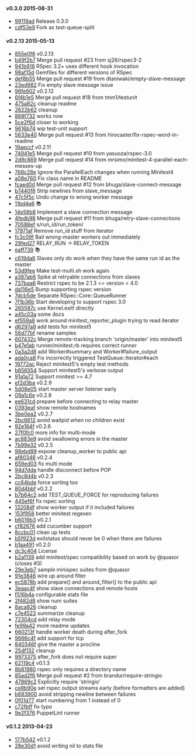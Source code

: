 #### v0.3.0 2015-08-31

- [99119ad](https://github.com/sbonebrake/test-queue/commit/99119ad91d738d6ad4e421294c40739c3fd65bcd) Release 0.3.0
- [cdf53e9](https://github.com/sbonebrake/test-queue/commit/cdf53e9fb56e2b7df5c33662c85ef790f0a87804) Fork as test-queue-split


#### v0.2.13 2015-05-13

- [855e0f6](https://github.com/sbonebrake/test-queue/commit/855e0f670f43e597ce87c5694fc34abe0792b3d2) v0.2.13
- [b49f2b7](https://github.com/sbonebrake/test-queue/commit/b49f2b77e91935e106f99fd10fd6f8a0c4ca20bb) Merge pull request #23 from sj26/rspec3-2
- [941b918](https://github.com/sbonebrake/test-queue/commit/941b9185d256d77f3ad70e2ccb6a8409c9c61c31) RSpec 3.2+ uses different hook invocation
- [98af15d](https://github.com/sbonebrake/test-queue/commit/98af15d0f9b7a5869d2d7696ab31e2b72309eb54) Gemfiles for different versions of RSpec
- [def8b55](https://github.com/sbonebrake/test-queue/commit/def8b55daab1eaba3b4488f05d448f6c04a60bfc) Merge pull request #19 from dtaniwaki/empty-slave-message
- [23ed982](https://github.com/sbonebrake/test-queue/commit/23ed9823fe57df1bca448baf4d1ead0b963e90f0) Fix empty slave message issue
- [96fe902](https://github.com/sbonebrake/test-queue/commit/96fe902c4df69f06974be2ead6ed6b68e30d8d23) v0.2.12
- [6f4b1e5](https://github.com/sbonebrake/test-queue/commit/6f4b1e5305ce0a440c359eac7c8f44084df12279) Merge pull request #18 from tmm1/testunit
- [475a82c](https://github.com/sbonebrake/test-queue/commit/475a82c0d8c1d10278bf24247d281ef282d80962) cleanup readme
- [2622b62](https://github.com/sbonebrake/test-queue/commit/2622b62a6f91541b0629902e8f9246c60919fac6) cleanup
- [868f732](https://github.com/sbonebrake/test-queue/commit/868f732d247c6062bf958247ffb0d01b2f617163) works now
- [5ce2f6d](https://github.com/sbonebrake/test-queue/commit/5ce2f6d29286c932e4bfe32ad2cfc6f0df481f60) closer to working
- [9616b74](https://github.com/sbonebrake/test-queue/commit/9616b74f62c1e8b46dca1df30cfb7277b36154ad) wip test-unit support
- [5633e40](https://github.com/sbonebrake/test-queue/commit/5633e40c6b4bb0472d48d9fcc6eaf81b1a67470d) Merge pull request #13 from hirocaster/fix-rspec-word-in-readme
- [19aeccf](https://github.com/sbonebrake/test-queue/commit/19aeccf2dba54d3f98d4921bc65f888e97b9243d) v0.2.11
- [74941e5](https://github.com/sbonebrake/test-queue/commit/74941e5ffce42f6c0f8969fcc3175da43e51cca0) Merge pull request #10 from yasuoza/rspec-3.0
- [2d9c869](https://github.com/sbonebrake/test-queue/commit/2d9c86907e4c64fffb5a31bf7049f6f254e5c8f1) Merge pull request #14 from mrsimo/minitest-4-parallel-each-messes-up
- [768c28e](https://github.com/sbonebrake/test-queue/commit/768c28ea8be3f8e18f8f1c6b040906445b3d5bd0) Ignore the ParallelEach changes when running Minitest4
- [a08e760](https://github.com/sbonebrake/test-queue/commit/a08e76077bf6f0d61952cf5803ec80cbb9ca9ec0) Fix class name in README
- [fcaed0d](https://github.com/sbonebrake/test-queue/commit/fcaed0d7021811202b3a584348551aef86fe3064) Merge pull request #12 from bhuga/slave-connect-message
- [b7440f8](https://github.com/sbonebrake/test-queue/commit/b7440f8f49db1de1b40ed76b6cfc51e1ed317d73) Strip newlines from slave_message
- [47c5f5c](https://github.com/sbonebrake/test-queue/commit/47c5f5cd2f71b98280f9885aabf744ac0cfb0a2f) Undo change to wrong worker message
- [11bd4a6](https://github.com/sbonebrake/test-queue/commit/11bd4a67868743f98738f3d5586c874b4cbf6003) :books:
- [14e58b8](https://github.com/sbonebrake/test-queue/commit/14e58b8ab40e7dca2fc02cdb5fb37a3b8de3752d) Implement a slave connection message
- [4fedb98](https://github.com/sbonebrake/test-queue/commit/4fedb9809106fd46ba71e1a2bcd7793a93df293b) Merge pull request #11 from bhuga/retry-slave-connections
- [70588ef](https://github.com/sbonebrake/test-queue/commit/70588efbd85207d19b1eda21d96bff4cfa0bdd76) s/run_id/run_token/
- [17971af](https://github.com/sbonebrake/test-queue/commit/17971afa8b632e596062dba01d35b2e00d5afddf) Remove run_id stuff from iterator
- [fc3c09f](https://github.com/sbonebrake/test-queue/commit/fc3c09f8a7b496e2e71cd2740feac595852360ed) Bail wrong-master workers out immediately
- [29fed27](https://github.com/sbonebrake/test-queue/commit/29fed272d2b2fba264db09b0d3d4543f4448ba15) RELAY_RUN -> RELAY_TOKEN
- [eaff739](https://github.com/sbonebrake/test-queue/commit/eaff739bde204436322e862cfba6586ce8e703f7) :books:
- [c619da6](https://github.com/sbonebrake/test-queue/commit/c619da61d895d992ff513eeab519ed16c3fdb0de) Slaves only do work when they have the same run id as the master
- [53d9fee](https://github.com/sbonebrake/test-queue/commit/53d9feef60f3f5764dda16516797911849e3b8f4) Make test-multi.sh work again
- [a387ab6](https://github.com/sbonebrake/test-queue/commit/a387ab6ddf02b55fde9bc0c80e05ade1cd5a9bd9) Spike at retryable connections from slaves
- [737baa6](https://github.com/sbonebrake/test-queue/commit/737baa6c5e091cb37c215367b4b09cb9614c4351) Restrict rspec to be 2.1.3 <= version < 4.0
- [da116e5](https://github.com/sbonebrake/test-queue/commit/da116e5d6b05aa03b7cceb7ec8ab7320e27a907f) Bump supporting rspec version
- [7dcb5de](https://github.com/sbonebrake/test-queue/commit/7dcb5de58010c1022889f5a9c7e2b1d5c4d56a0c) Separate RSpec::Core::QueueRunner
- [7f1b36b](https://github.com/sbonebrake/test-queue/commit/7f1b36bbd939892a83adcc6b6e817ac1c8537572) Start developing to support rspec 3.0
- [265587c](https://github.com/sbonebrake/test-queue/commit/265587cd1e3a82226e358c94f5a96b4eefb48da3) use Kernel.exit! directly
- [a45c03a](https://github.com/sbonebrake/test-queue/commit/a45c03a13f465c38bb79f512c522d5f93a30c836) some docs
- [ef559a8](https://github.com/sbonebrake/test-queue/commit/ef559a8df93defe7c2c8fc10e58b0f8a0b3cb5ae) work around minitest_reporter_plugin trying to read iterator
- [d6297a9](https://github.com/sbonebrake/test-queue/commit/d6297a951b9a51a8f2603be1f1fefaca6b6445c5) add tests for minitest5
- [56d77bf](https://github.com/sbonebrake/test-queue/commit/56d77bf91b25481d0ff42c5a8a242080c37672d2) rename samples
- [607432c](https://github.com/sbonebrake/test-queue/commit/607432c3ff71aefeac7b9cf3ef8226e9181a9a59) Merge remote-tracking branch 'origin/master' into minitest5
- [b47e1ab](https://github.com/sbonebrake/test-queue/commit/b47e1ab1e36553dfb4266c0bcaee8b48a08fee7d) runner/minitest.rb requires correct runner
- [0a3a2d8](https://github.com/sbonebrake/test-queue/commit/0a3a2d8deacde564cb5e3d43bc70efff500f5d8d) add Worker#summary and Worker#failure_output
- [ada0ca8](https://github.com/sbonebrake/test-queue/commit/ada0ca8b38fe40beed96f24f48b84cde70db6925) Fix incorrectly triggered TestQueue::Iterator#each
- [19772ac](https://github.com/sbonebrake/test-queue/commit/19772ac7a82887511079ef2feef0025721d88c84) Reject minitest5's empty test methods
- [b656554](https://github.com/sbonebrake/test-queue/commit/b65655410d27bdc9e16c0753e3f193123355285f) Support minitest5's verbose output
- [91a1a72](https://github.com/sbonebrake/test-queue/commit/91a1a728a9d9aec80680ef3f3d92788d6b3c38c9) Support minitest >= 4.7
- [ef2d3ba](https://github.com/sbonebrake/test-queue/commit/ef2d3ba52287a761ba9915a94f37b32b5b90d5a2) v0.2.9
- [5d08e05](https://github.com/sbonebrake/test-queue/commit/5d08e05f91db3979524c9877493be3792cc1bc7e) start master server listener early
- [09a1c6e](https://github.com/sbonebrake/test-queue/commit/09a1c6e4cb9cbf4a66d436f3b67709305c6fa05f) v0.2.8
- [ee631cd](https://github.com/sbonebrake/test-queue/commit/ee631cd15b6d7b4859a1a8152debe3cbc902ce09) prepare before connecting to relay master
- [0393eaf](https://github.com/sbonebrake/test-queue/commit/0393eafe85ac8962d430b0226140fe86f59f72a4) show remote hostnames
- [3be0ea2](https://github.com/sbonebrake/test-queue/commit/3be0ea26be31f8ce3d789fcdfff2058c293f65eb) v0.2.7
- [2bc6612](https://github.com/sbonebrake/test-queue/commit/2bc66126350d745f63b8c7a651c4f39d71de21f6) avoid waitpid when no children exist
- [92e164f](https://github.com/sbonebrake/test-queue/commit/92e164f02c3fdc6a7ec5b916ae5a16b0513022ad) v0.2.6
- [27f0fc0](https://github.com/sbonebrake/test-queue/commit/27f0fc0c4f42e0e404d17671e071cecef7bcfa51) more info for multi-mode
- [ac883e9](https://github.com/sbonebrake/test-queue/commit/ac883e966232b6102e47bbda851af9a0cca6d916) avoid swallowing errors in the master
- [7b99e32](https://github.com/sbonebrake/test-queue/commit/7b99e32af787a33a1e7d07157ac838b79fb64d3e) v0.2.5
- [98ebd89](https://github.com/sbonebrake/test-queue/commit/98ebd89f84fee4fab8349b98520151ca6eaf243f) expose cleanup_worker to public api
- [af80346](https://github.com/sbonebrake/test-queue/commit/af80346741d20f7e339efa5e963a4e1f4031e20a) v0.2.4
- [659ed03](https://github.com/sbonebrake/test-queue/commit/659ed032bd5508a8986320a66704108987047ded) fix multi mode
- [94d7dda](https://github.com/sbonebrake/test-queue/commit/94d7ddabc80837124d3fbf85a850d1ac00ba01ce) handle disconnect before POP
- [2bc8d4b](https://github.com/sbonebrake/test-queue/commit/2bc8d4b86e4a2f12686e13d8139e04ca80b53295) v0.2.3
- [cc64bde](https://github.com/sbonebrake/test-queue/commit/cc64bde9bf60a92f2d46a25497e4fdd3ad750a6f) force sorting too
- [80d4bbf](https://github.com/sbonebrake/test-queue/commit/80d4bbf642574cb008d58c8a8cc2bb1771a02872) v0.2.2
- [b7b64c2](https://github.com/sbonebrake/test-queue/commit/b7b64c239d354b74302c68f7d6b72ab2fa6045e2) add TEST_QUEUE_FORCE for reproducing failures
- [445ef6f](https://github.com/sbonebrake/test-queue/commit/445ef6f7a11ea0167790883dad23534038b89331) fix rspec sorting
- [13208df](https://github.com/sbonebrake/test-queue/commit/13208dfb0c73314c176e5ea7a261eb3f1770c18e) show worker output if it included failures
- [153f958](https://github.com/sbonebrake/test-queue/commit/153f958814e0c3c1f8362805f1b07cd1997f96d5) better minitest regexen
- [b6019b3](https://github.com/sbonebrake/test-queue/commit/b6019b31a22fe416e79ada1ae12faf8f113a40a4) v0.2.1
- [cf82676](https://github.com/sbonebrake/test-queue/commit/cf82676f20a6c6945b029f39c99e08e531faa54c) add cucumber support
- [8ccbc01](https://github.com/sbonebrake/test-queue/commit/8ccbc0178c19e8134b84033d2084d1c0c06436ca) clean up tests
- [b5f923d](https://github.com/sbonebrake/test-queue/commit/b5f923d3381bba2db13da1284934e00b94b96478) exitstatus should never be 0 when there are failures
- [b1aa491](https://github.com/sbonebrake/test-queue/commit/b1aa491f0d42ea24cc802d60a5ed464ecfcde181) v0.2.0
- [dc3c404](https://github.com/sbonebrake/test-queue/commit/dc3c40436b8373d2cae16c1e23386c883c4f43dc) License
- [b2a1139](https://github.com/sbonebrake/test-queue/commit/b2a113967c0e5dd2ca96b3c226a0cae2da8d3024) add minitest/spec compatibility based on work by @quasor (closes #3)
- [29e3eb7](https://github.com/sbonebrake/test-queue/commit/29e3eb79c4e75f1131f73caaa5ebdd5b25d938a1) sample minispec suites from @quasor
- [91e3846](https://github.com/sbonebrake/test-queue/commit/91e3846905fc3fbf6d5ade2820699f7992b5b656) wire up around filter
- [ec5878b](https://github.com/sbonebrake/test-queue/commit/ec5878b70a2152f6ccc9b74b06df2ac6873c60e0) add prepare() and around_filter() to the public api
- [3eaac4f](https://github.com/sbonebrake/test-queue/commit/3eaac4f5145a49b6217914ae94e761136677d533) show slave connections and remote hosts
- [f516b4a](https://github.com/sbonebrake/test-queue/commit/f516b4a10da54b9477fc951c7ac7c68b07b222dc) configurable stats file
- [2f482d8](https://github.com/sbonebrake/test-queue/commit/2f482d8eb242ed851816b1db8612426c218950bd) show num suites
- [8aca826](https://github.com/sbonebrake/test-queue/commit/8aca8261839294f8d5e5c613c6f013f1c841aa07) cleanup
- [c7e4523](https://github.com/sbonebrake/test-queue/commit/c7e452388157b8ed74b552c1ae5e8bd58cdc4793) summarize cleanup
- [72304cd](https://github.com/sbonebrake/test-queue/commit/72304cdb81f3ad5ac5c1466cf76fb856547aee9e) add relay mode
- [fe99a42](https://github.com/sbonebrake/test-queue/commit/fe99a4258f8672d03a8f58a7dba397f3e3dd339d) more readme updates
- [660213f](https://github.com/sbonebrake/test-queue/commit/660213f6afe1933adf8af5f7d67fa451a899a261) handle worker death during after_fork
- [9666c4f](https://github.com/sbonebrake/test-queue/commit/9666c4f76fcf9fbf03a854b73e997147e7804655) add support for tcp
- [840346f](https://github.com/sbonebrake/test-queue/commit/840346f3892906b527522232900b2a9165d7df97) give the master a procline
- [25df132](https://github.com/sbonebrake/test-queue/commit/25df1329b0528f2ef5be5b8485eeda2d1b133492) cleanup
- [9973375](https://github.com/sbonebrake/test-queue/commit/997337551a6e413929f71c3538985a11aeba9f6d) after_fork does not require super
- [62119c4](https://github.com/sbonebrake/test-queue/commit/62119c4bcab47763808e6ab006dffc6d10487714) v0.1.3
- [8b81980](https://github.com/sbonebrake/test-queue/commit/8b81980ce11570588f3da73be664dd5d49bd9e50) rspec only requires a directory name
- [85ad2f6](https://github.com/sbonebrake/test-queue/commit/85ad2f6dfc1a504484ee4cd70ad946df993f3c6c) Merge pull request #2 from brandur/require-stringio
- [47869c2](https://github.com/sbonebrake/test-queue/commit/47869c2e43bc3abc2d5cccb02480ecf209cc2cb5) Explicitly require 'stringio'
- [ce8b90e](https://github.com/sbonebrake/test-queue/commit/ce8b90ec38787ee906646cee87df15cad959e9ce) set rspec output streams early (before formatters are added)
- [b683900](https://github.com/sbonebrake/test-queue/commit/b683900916190e6288dda1241d1c12cbd6eea974) avoid stripping newline between failures
- [0f01d77](https://github.com/sbonebrake/test-queue/commit/0f01d77a483971b0f308c69c055f87f8d916ab38) start numbering from 1 instead of 0
- [c72fbff](https://github.com/sbonebrake/test-queue/commit/c72fbff758d1f18bcaa8fdce5b13228dc240100d) fix typo
- [9e2f376](https://github.com/sbonebrake/test-queue/commit/9e2f376f54ebbd4582db7e16c5ac846a83a01e0b) PuppetLint runner


#### v0.1.2 2013-04-23

- [177b542](https://github.com/sbonebrake/test-queue/commit/177b542ffa5103cc82e9c115369c4b9200e7d784) v0.1.2
- [28e30d1](https://github.com/sbonebrake/test-queue/commit/28e30d1901c8d9fb1c9d5f6f3e02d06f401749ad) avoid writing nil to stats file
